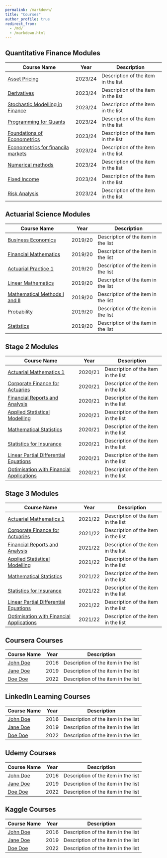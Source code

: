 ```yaml
---
permalink: /markdown/
title: "Courses"
author_profile: true
redirect_from: 
  - /md/
  - /markdown.html
---
```


## Quantitative Finance Modules

| Course Name                               | Year   |     Description                                              |
| --------                                  | ------ | ------------------------------------------------------------ |
| [Asset Pricing](#)                        | 2023/24   | Description of the item in the list                          |
| [Derivatives](#)                          | 2023/24   | Description of the item in the list                          |
| [Stochastic Modelling in Finance](#)      | 2023/24   | Description of the item in the list                          |
| [Programming for Quants](#)               | 2023/24   | Description of the item in the list                          |
| [Foundations of Econometrics](#)          | 2023/24   | Description of the item in the list                          |
| [Econometrics for financila markets](#)   | 2023/24   | Description of the item in the list                          |
| [Numerical methods](#)                    | 2023/24   | Description of the item in the list                          |
| [Fixed Income](#)                         | 2023/24  | Description of the item in the list                          |
| [Risk Analysis](#)                        | 2023/24   | Description of the item in the list                          |


## Actuarial Science Modules

| Course Name                               | Year    |     Description                                              |
|-------------------------------------------| ------- | ------------------------------------------------------------ |
| [Business Economics](#)                   | 2019/20 | Description of the item in the list                          |
| [Financial Mathematics](#)                | 2019/20 | Description of the item in the list                          |
| [Actuarial Practice 1](#)                 | 2019/20 | Description of the item in the list                          |
| [Linear Mathematics](#)                   | 2019/20 | Description of the item in the list                          |
| [Mathematical Methods I and II](#)        | 2019/20 | Description of the item in the list                          |
| [Probability](#)                          | 2019/20 | Description of the item in the list                          |
| [Statistics](#)                           | 2019/20 | Description of the item in the list                          |


## Stage 2 Modules
| Course Name                                    | Year      |     Description                                              |
| ---------------------------------------------- | --------- | ------------------------------------------------------------ |
| [Actuarial Mathematics 1](#)                   | 2020/21   | Description of the item in the list                          |
| [Corporate Finance for Actuaries](#)           | 2020/21   | Description of the item in the list                          |
| [Financial Reports and Analysis](#)            | 2020/21   | Description of the item in the list                          |
| [Applied Statistical Modelling](#)             | 2020/21   | Description of the item in the list                          |
| [Mathematical Statistics](#)                   | 2020/21   | Description of the item in the list                          |
| [Statistics for Insurance](#)                  | 2020/21   | Description of the item in the list                          |
| [Linear Partial Differential Equations](#)     | 2020/21   | Description of the item in the list                          |
| [Optimisation with Financial Applications](#)  | 2020/21   | Description of the item in the list                          |


## Stage 3 Modules
| Course Name                                    | Year      |     Description                                              |
| ---------------------------------------------- | --------- | ------------------------------------------------------------ |
| [Actuarial Mathematics 1](#)                   | 2021/22   | Description of the item in the list                          |
| [Corporate Finance for Actuaries](#)           | 2021/22   | Description of the item in the list                          |
| [Financial Reports and Analysis](#)            | 2021/22   | Description of the item in the list                          |
| [Applied Statistical Modelling](#)             | 2021/22   | Description of the item in the list                          |
| [Mathematical Statistics](#)                   | 2021/22   | Description of the item in the list                          |
| [Statistics for Insurance](#)                  | 2021/22   | Description of the item in the list                          |
| [Linear Partial Differential Equations](#)     | 2021/22   | Description of the item in the list                          |
| [Optimisation with Financial Applications](#)  | 2021/22   | Description of the item in the list                          |



## Coursera Courses

| Course Name           | Year   |     Description                                              |
| --------              | ------ | ------------------------------------------------------------ |
| [John Doe](#)         | 2016   | Description of the item in the list                          |
| [Jane Doe](#)         | 2019   | Description of the item in the list                          |
| [Doe Doe](#)          | 2022   | Description of the item in the list                          |


## LinkedIn Learning Courses

| Course Name           | Year   |     Description                                              |
| --------              | ------ | ------------------------------------------------------------ |
| [John Doe](#)         | 2016   | Description of the item in the list                          |
| [Jane Doe](#)         | 2019   | Description of the item in the list                          |
| [Doe Doe](#)          | 2022   | Description of the item in the list                          |


## Udemy Courses

| Course Name           | Year   |     Description                                              |
| --------              | ------ | ------------------------------------------------------------ |
| [John Doe](#)         | 2016   | Description of the item in the list                          |
| [Jane Doe](#)         | 2019   | Description of the item in the list                          |
| [Doe Doe](#)          | 2022   | Description of the item in the list                          |



## Kaggle Courses

| Course Name           | Year   |     Description                                              |
| --------              | ------ | ------------------------------------------------------------ |
| [John Doe](#)         | 2016   | Description of the item in the list                          |
| [Jane Doe](#)         | 2019   | Description of the item in the list                          |
| [Doe Doe](#)          | 2022   | Description of the item in the list                          |
